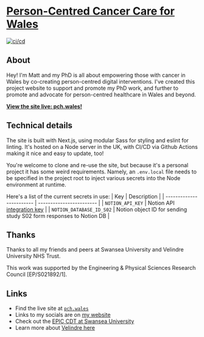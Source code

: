 # [Person-Centred Cancer Care for Wales](https://pch.wales/)

[![ci/cd](https://github.com/mhmatthall/pch.wales/actions/workflows/main.yml/badge.svg)](https://github.com/mhmatthall/pch.wales/actions/workflows/main.yml)


## About
Hey! I'm Matt and my PhD is all about empowering those with cancer in Wales by co-creating person-centred digital interventions. I've created this project website to support and promote my PhD work, and further to promote and advocate for person-centred healthcare in Wales and beyond.

**[View the site live: pch.wales!](https://pch.wales/)**

## Technical details
The site is built with Next.js, using modular Sass for styling and eslint for linting. It's hosted on a Node server in the UK, with CI/CD via Github Actions making it nice and easy to update, too!

You're welcome to clone and re-use the site, but because it's a personal project it has some weird requirements. Namely, an `.env.local` file needs to be specified in the project root to inject various secrets into the Node environment at runtime.

Here's a list of the current secrets in use:
| Key                      | Description              |
| ------------------------ | ------------------------ |
| `NOTION_API_KEY`         | Notion API [integration key](https://notion.so/my-integrations)    |
| `NOTION_DATABASE_ID_S02` | Notion object ID for sending study S02 form responses to Notion DB |

## Thanks
Thanks to all my friends and peers at Swansea University and Velindre University NHS Trust.

This work was supported by the Engineering & Physical Sciences Research Council [EP/S021892/1].

## Links
- Find the live site at [`pch.wales`](https://pch.wales/)
- Links to my socials are on [my website](https://matthall.io/)
- Check out the [EPIC CDT at Swansea University](https://people-first.best/)
- Learn more about [Velindre here](https://velindre.nhs.wales/)